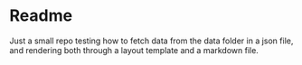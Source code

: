 # Readme

Just a small repo testing how to fetch data from the data folder in a json file, and rendering both through a layout template and a markdown file. 